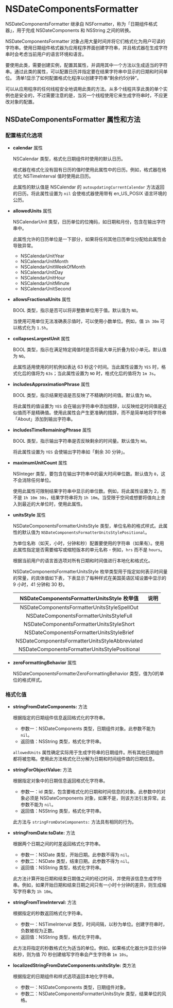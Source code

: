 # NSDateComponentsFormatter

NSDateComponentsFormatter 继承自 NSFormatter，称为「日期组件格式器」，用于完成 NSDateComponents 和 NSString 之间的转换。

NSDateComponentsFormatter 对象占用大量时间并将它们格式化为用户可读的字符串。使用日期组件格式器为应用程序界面创建字符串，并且格式器在生成字符串时会考虑当前用户的语言环境和语言。

要使用此类，需要创建实例，配置其属性，并调用其中一个方法以生成适当的字符串。通过此类的属性，可以配置日历并指定要在结果字符串中显示的日期和时间单位。 清单1显示了如何配置格式化程序以创建字符串“剩余约5分钟”。

可以从应用程序的任何线程安全地调用此类的方法。从多个线程共享此类的单个实例也是安全的，不过需要注意的是，当另一个线程使用它来生成字符串时，不应更改对象的配置。

## NSDateComponentsFormatter 属性和方法

### 配置格式化选项

- **calendar** 属性

    NSCalendar 类型，格式化日期组件时使用的默认日历。
    
    格式器在格式化没有固有日历的值时使用此属性中的日历。例如，格式器在格式化 NSTimeInterval 值时使用此日历。

    此属性的默认值是 NSCalendar 的 `autoupdatingCurrentCalendar` 方法返回的日历。将此属性设置为 `nil` 会使格式器使用带有 en_US_POSIX 语言环境的公历。

- **allowedUnits** 属性

    NSCalendarUnit 类型，日历单位的位掩码，如日期和月份，包含在输出字符串中。
    
    此属性允许的日历单位是一下部分，如果将任何其他日历单位分配给此属性会导致异常。

    - NSCalendarUnitYear
    - NSCalendarUnitMonth
    - NSCalendarUnitWeekOfMonth
    - NSCalendarUnitDay
    - NSCalendarUnitHour
    - NSCalendarUnitMinute
    - NSCalendarUnitSecond

- **allowsFractionalUnits** 属性

    BOOL 类型，指示是否可以将非整数单位用于值。默认值为 `NO`。
    
    当使用可用单位无法准确表示值时，可以使用小数单位。例如，值 `1h 30m` 可以格式化为 `1.5h`。
    
- **collapsesLargestUnit** 属性

    BOOL 类型，指示在满足特定阈值时是否将最大单元折叠为较小单元。默认值为 `NO`。
    
    此属性适用使用的时机例如表达 63 秒这个时间。当此属性设置为 `YES` 时，格式化后的值将为 `63s`；当此属性设置为 `NO` 时，格式化后的值将为 `1m 3s`。
    
- **includesApproximationPhrase** 属性

    BOOL 类型，指示结果短语是否反映了不精确的时间值。默认值为 `NO`。
    
    将此属性的值设置为 `YES` 会在输出字符串中添加措辞，以反映给定时间值是近似值而不是精确值。使用此属性会产生更准确的措辞，而不是简单地将字符串「About」添加到输出字符串。

- **includesTimeRemainingPhrase** 属性

    BOOL 类型，指示输出字符串是否反映剩余的时间量。默认值为 `NO`。
    
    将此属性设置为 `YES` 会使输出字符串如「剩余 30 分钟」。
    
- **maximumUnitCount** 属性

    NSInteger 类型，要包含在输出字符串中的最大时间单位数。默认值为 `0`，这不会消除任何单位。
    
    使用此属性可限制结果字符串中显示的单位数。例如，将此属性设置为 2，而不是 `1h 10m 30s`，结果字符串将为 `1h 10m`。当受限于空间或想要将值向上舍入到最近的大单位时，使用此属性。
    
- **unitsStyle** 属性

    NSDateComponentsFormatterUnitsStyle 类型，单位名称的格式样式。此属性的默认值为 `NSDateComponentsFormatterUnitsStylePositional`。
    
    为单位名称（如天，小时，分钟和秒）配置要使用的字符串（如果有）。使用此属性指定是否需要缩写或缩短版本的单元名称 - 例如，`hrs` 而不是 `hours`。
    
    根据当前用户的语言首选项对所有日期和时间值进行本地化和格式化。
    
    NSDateComponentsFormatterUnitsStyle 枚举类型用于指定如何表示时间量的常量，的具体值如下表，下表显示了每种样式在美国英语区域设置中显示的 9 小时，41 分钟和 30 秒。
    
    | NSDateComponentsFormatterUnitsStyle 枚举值 | 说明 |
    | :-: | :-: |
    | NSDateComponentsFormatterUnitsStyleSpellOut ||
    | NSDateComponentsFormatterUnitsStyleFull ||
    | NSDateComponentsFormatterUnitsStyleShort ||
    | NSDateComponentsFormatterUnitsStyleBrief ||
    | NSDateComponentsFormatterUnitsStyleAbbreviated ||
    | NSDateComponentsFormatterUnitsStylePositional ||
    
- **zeroFormattingBehavior** 属性

    NSDateComponentsFormatterZeroFormattingBehavior 类型，值为0的单位的格式样式。

### 格式化值

- **stringFromDateComponents:** 方法

    根据指定的日期组件信息返回格式化的字符串。
    
    - 参数一：NSDateComponents 类型，日期组件对象。此参数不能为 `nil`。
    - 返回值：NSString 类型，格式化字符串。

    `allowedUnits` 属性确定实际用于生成字符串的日期组件。所有其他日期组件都将被忽略。使用此方法格式化已分解为日期和时间组件值的日期信息。
    
- **stringForObjectValue:** 方法

    根据指定对象中的日期信息返回格式化字符串。
    
    - 参数一：id 类型，包含要格式化的日期和时间信息的对象。此参数中的对象必须是 NSDateComponents 对象，如果不是，则该方法引发异常。此参数不能为 `nil`。
    - 返回值：NSString 类型，格式化字符串。

    此方法与 `stringFromDateComponents:` 方法具有相同的行为。
    
- **stringFromDate:toDate:** 方法

    根据两个日期之间的时差返回格式化字符串。
    
    - 参数一：NSDate 类型，开始日期。此参数不得为 `nil`。
    - 参数二：NSDate 类型，结束日期。此参数不得为 `nil`。
    - 返回值：NSString 类型，格式化字符串。

    此方法计算开始日期和结束日期值之间的经过时间，并使用该信息生成字符串。例如，如果开始日期和结束日期之间只有一小时十分钟的差异，则生成缩写字符串为 `1h 10m`。

- **stringFromTimeInterval:** 方法

    根据指定的秒数返回格式化字符串。
    
    - 参数一：NSTimeInterval 类型，时间间隔，以秒为单位。创建字符串时，负数被视为正数。
    - 返回值：NSString 类型，格式化字符串。

    此方法将指定的秒数格式化为适当的单位。例如，如果格式化器允许显示分钟和秒，则为值 70 秒创建缩写字符串会产生字符串 `1m 10s`。
    
- **localizedStringFromDateComponents:unitsStyle:** 类方法

    根据指定的日期组件和样式选项返回本地化字符串。
    
    - 参数一：NSDateComponents 类型，日期组件对象。
    - 参数二：NSDateComponentsFormatterUnitsStyle 类型，结果单位的风格。
    





